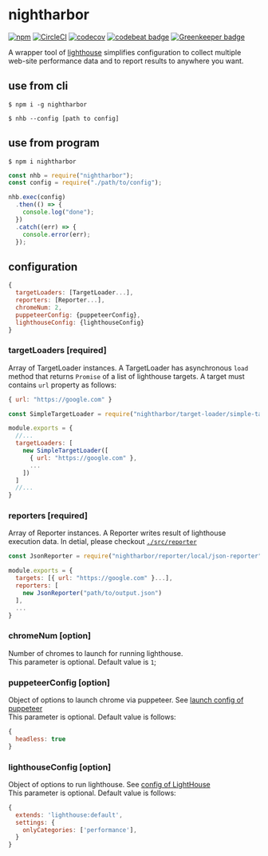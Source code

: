 # nightharbor
[![npm](https://img.shields.io/npm/v/nightharbor.svg)](https://www.npmjs.com/package/nightharbor)
[![CircleCI](https://circleci.com/gh/YoshiyukiKato/nightharbor.svg?style=shield)](https://circleci.com/gh/YoshiyukiKato/nightharbor)
[![codecov](https://codecov.io/gh/YoshiyukiKato/nightharbor/branch/master/graph/badge.svg)](https://codecov.io/gh/YoshiyukiKato/nightharbor)
[![codebeat badge](https://codebeat.co/badges/1ae3874c-ce60-4e2f-a4ca-64d8b0cedc53)](https://codebeat.co/projects/github-com-yoshiyukikato-nightharbor-master)
[![Greenkeeper badge](https://badges.greenkeeper.io/YoshiyukiKato/nightharbor.svg)](https://greenkeeper.io/)

A wrapper tool of [lighthouse](https://github.com/GoogleChrome/lighthouse) simplifies configuration to collect multiple web-site performance data and to report results to anywhere you want.

## use from cli
```terminal
$ npm i -g nightharbor
```

```terminal
$ nhb --config [path to config]
```

## use from program
```terminal
$ npm i nightharbor
```

```js
const nhb = require("nightharbor");
const config = require("./path/to/config");

nhb.exec(config)
  .then(() => {
    console.log("done");
  })
  .catch((err) => {
    console.error(err);
  });
```

## configuration

```js
{
  targetLoaders: [TargetLoader...],
  reporters: [Reporter...],
  chromeNum: 2,
  puppeteerConfig: {puppeteerConfig},
  lighthouseConfig: {lighthouseConfig}
}
```

### targetLoaders [required]
Array of TargetLoader instances. A TargetLoader has asynchronous `load` method that returns `Promise` of a list of lighthouse targets. A target must contains `url` property as follows:

```js
{ url: "https://google.com" }
```



```js
const SimpleTargetLoader = require("nightharbor/target-loader/simple-target-loader.js");

module.exports = {
  //...
  targetLoaders: [
    new SimpleTargetLoader([
      { url: "https://google.com" },
      ...
    ])
  ]
  //...
}
```

### reporters [required]
Array of Reporter instances. A Reporter writes result of lighthouse execution data.
In detial, please checkout [`./src/reporter`]()

```js
const JsonReporter = require("nightharbor/reporter/local/json-reporter");

module.exports = {
  targets: [{ url: "https://google.com" }...],
  reporters: [
    new JsonReporter("path/to/output.json")
  ],
  ...
}
```

### chromeNum [option]
Number of chromes to launch for running lighthouse.  
This parameter is optional. Default value is `1`;

### puppeteerConfig [option]
Object of options to launch chrome via puppeteer. See [launch config of puppeteer](https://github.com/GoogleChrome/puppeteer/blob/v1.7.0/docs/api.md#puppeteerlaunchoptions)  
This parameter is optional. Default value is follows:

```js
{
  headless: true
}
```

### lighthouseConfig [option]
Object of options to run lighthouse. See [config of LightHouse](https://github.com/GoogleChrome/lighthouse/blob/master/docs/configuration.md)  
This parameter is optional. Default value is follows:

```js
{
  extends: 'lighthouse:default',
  settings: {
    onlyCategories: ['performance'],
  }
}
```
